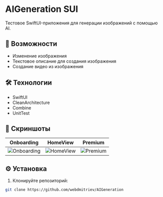 # AIGeneration SUI

Тестовое SwiftUI-приложения для генерации изображений с помощью AI.

## 🚀 Возможности
- Изменение изображения
- Текстовое описание для создания изображения
- Создание видео из изображения

## 🛠 Технологии
- SwiftUI
- CleanArchitecture
- Combine
- UnitTest

## 📸 Скриншоты
| Onboarding | HomeView | Premium |
|--------------|--------------|--------------|
| ![Onboarding](https://api.webdmitriev.com/wp-content/uploads/2025/06/aigeneration-01.jpg) | ![HomeView](https://api.webdmitriev.com/wp-content/uploads/2025/06/aigeneration-02.jpg) | ![Premium](https://api.webdmitriev.com/wp-content/uploads/2025/06/aigeneration-03.jpg) |

## ⚙️ Установка
1. Клонируйте репозиторий:
```bash
git clone https://github.com/webdmitriev/AIGeneration
